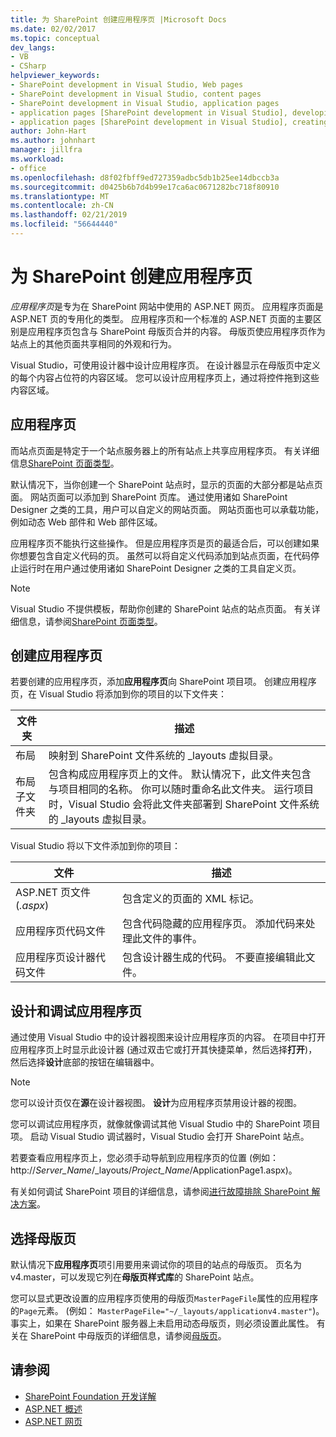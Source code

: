 ```yaml
---
title: 为 SharePoint 创建应用程序页 |Microsoft Docs
ms.date: 02/02/2017
ms.topic: conceptual
dev_langs:
- VB
- CSharp
helpviewer_keywords:
- SharePoint development in Visual Studio, Web pages
- SharePoint development in Visual Studio, content pages
- SharePoint development in Visual Studio, application pages
- application pages [SharePoint development in Visual Studio], developing
- application pages [SharePoint development in Visual Studio], creating
author: John-Hart
ms.author: johnhart
manager: jillfra
ms.workload:
- office
ms.openlocfilehash: d8f02fbff9ed727359adbc5db1b25ee14dbccb3a
ms.sourcegitcommit: d0425b6b7d4b99e17ca6ac0671282bc718f80910
ms.translationtype: MT
ms.contentlocale: zh-CN
ms.lasthandoff: 02/21/2019
ms.locfileid: "56644440"
---
```

# <a name="create-application-pages-for-sharepoint"></a>为 SharePoint 创建应用程序页
  *应用程序页*是专为在 SharePoint 网站中使用的 ASP.NET 网页。 应用程序页面是 ASP.NET 页的专用化的类型。 应用程序页和一个标准的 ASP.NET 页面的主要区别是应用程序页包含与 SharePoint 母版页合并的内容。 母版页使应用程序页作为站点上的其他页面共享相同的外观和行为。

 Visual Studio，可使用设计器中设计应用程序页。 在设计器显示在母版页中定义的每个内容占位符的内容区域。 您可以设计应用程序页上，通过将控件拖到这些内容区域。

## <a name="application-pages"></a>应用程序页
 而站点页面是特定于一个站点服务器上的所有站点上共享应用程序页。 有关详细信息[SharePoint 页面类型](http://go.microsoft.com/fwlink/?LinkID=211584)。

 默认情况下，当你创建一个 SharePoint 站点时，显示的页面的大部分都是站点页面。 网站页面可以添加到 SharePoint 页库。 通过使用诸如 SharePoint Designer 之类的工具，用户可以自定义的网站页面。 网站页面也可以承载功能，例如动态 Web 部件和 Web 部件区域。

 应用程序页不能执行这些操作。 但是应用程序页是页的最适合后，可以创建如果你想要包含自定义代码的页。 虽然可以将自定义代码添加到站点页面，在代码停止运行时在用户通过使用诸如 SharePoint Designer 之类的工具自定义页。

> [!NOTE]
>  Visual Studio 不提供模板，帮助你创建的 SharePoint 站点的站点页面。 有关详细信息，请参阅[SharePoint 页面类型](http://go.microsoft.com/fwlink/?LinkID=211584)。

## <a name="create-an-application-page"></a>创建应用程序页
 若要创建的应用程序页，添加**应用程序页**向 SharePoint 项目项。 创建应用程序页，在 Visual Studio 将添加到你的项目的以下文件夹：

|文件夹|描述|
|------------|-----------------|
|布局|映射到 SharePoint 文件系统的 _layouts 虚拟目录。|
|布局子文件夹|包含构成应用程序页上的文件。 默认情况下，此文件夹包含与项目相同的名称。 你可以随时重命名此文件夹。 运行项目时，Visual Studio 会将此文件夹部署到 SharePoint 文件系统的 _layouts 虚拟目录。|

 Visual Studio 将以下文件添加到你的项目：

|文件|描述|
|----------|-----------------|
|ASP.NET 页文件 (*.aspx*)|包含定义的页面的 XML 标记。|
|应用程序页代码文件|包含代码隐藏的应用程序页。 添加代码来处理此文件的事件。|
|应用程序页设计器代码文件|包含设计器生成的代码。 不要直接编辑此文件。|

## <a name="design-and-debug-an-application-page"></a>设计和调试应用程序页
 通过使用 Visual Studio 中的设计器视图来设计应用程序页的内容。 在项目中打开应用程序页上时显示此设计器 (通过双击它或打开其快捷菜单，然后选择**打开**)，然后选择**设计**底部的按钮在编辑器中。

> [!NOTE]
>  您可以设计页仅在**源**在设计器视图。 **设计**为应用程序页禁用设计器的视图。

 您可以调试应用程序页，就像就像调试其他 Visual Studio 中的 SharePoint 项目项。 启动 Visual Studio 调试器时，Visual Studio 会打开 SharePoint 站点。

 若要查看应用程序页上，您必须手动导航到应用程序页的位置 (例如： http://<em>Server_Name</em>/_layouts/*Project_Name*/ApplicationPage1.aspx)。

 有关如何调试 SharePoint 项目的详细信息，请参阅[进行故障排除 SharePoint 解决方案](../sharepoint/troubleshooting-sharepoint-solutions.md)。

## <a name="choose-a-master-page"></a>选择母版页
 默认情况下**应用程序页**项引用要用来调试你的项目的站点的母版页。 页名为 v4.master，可以发现它列在**母版页样式库**的 SharePoint 站点。

 您可以显式更改设置的应用程序页使用的母版页`MasterPageFile`属性的应用程序的`Page`元素。 (例如： `MasterPageFile="~/_layouts/applicationv4.master"`)。 事实上，如果在 SharePoint 服务器上未启用动态母版页，则必须设置此属性。 有关在 SharePoint 中母版页的详细信息，请参阅[母版页](http://go.microsoft.com/fwlink/?LinkID=169281)。

## <a name="see-also"></a>请参阅
- [SharePoint Foundation 开发详解](http://go.microsoft.com/fwlink/?LinkID=182103)
- [ASP.NET 概述](/aspnet/overview)
- [ASP.NET 网页](/aspnet/web-pages/index)

